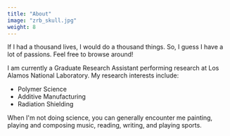 ```yaml
---
title: "About"
image: "zrb_skull.jpg"
weight: 8
---
```


If I had a thousand lives, I would do a thousand things.
So, I guess I have a lot of passions. Feel free to browse around!

I am currently a Graduate Research Assistant performing research at Los Alamos National Laboratory.
My research interests include:

* Polymer Science
* Additive Manufacturing
* Radiation Shielding

When I'm not doing science, you can generally encounter me painting, 
playing and composing music, reading, writing, and playing sports.

